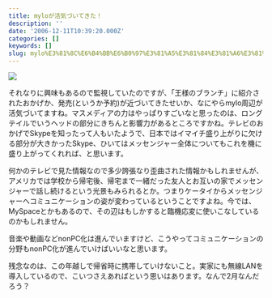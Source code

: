 ```yaml
---
title: myloが活気づいてきた！
description: ''
date: '2006-12-11T10:39:20.000Z'
categories: []
keywords: []
slug: mylo%E3%81%8C%E6%B4%BB%E6%B0%97%E3%81%A5%E3%81%84%E3%81%A6%E3%81%8D%E3%81%9F%EF%BC%81
---
```

![](0__3CSzuwWNCM6MMAaS.)

それなりに興味もあるので監視していたのですが、「王様のブランチ」に紹介されたおかげか、発売(というか予約)が近づいてきたせいか、なにやらmylo周辺が活気づいてますね。マスメディアの力はやっぱりすごいなと思ったのは、ロングテイルでいうヘッドの部分にきちんと影響力があるところですかね。テレビのおかげでSkypeを知ったって人もいたようで、日本ではイマイチ盛り上がりに欠ける部分が大きかったSkype、ひいてはメッセンジャー全体についてもこれを機に盛り上がってくれれば、と思います。

何かのテレビで見た情報なので多少誇張なり歪曲された情報かもしれませんが、アメリカでは学校から帰宅後、帰宅まで一緒だった友人とお互いの家でメッセンジャーで話し続けるという光景もみられるとか。つまりケータイからメッセンジャーへコミュニケーションの姿が変わっているということですよね。今では、MySpaceとかもあるので、その辺はもしかすると臨機応変に使いこなしているのかもしれません。

音楽や動画などnonPC化は進んでいますけど、こうやってコミュニケーションの分野もnonPC化が進んでいけばいいなと思います。

残念なのは、この年越しで帰省時に携帯していけないこと。実家にも無線LANを導入しているので、こいつさえあればという思いはあります。なんで2月なんだろう？